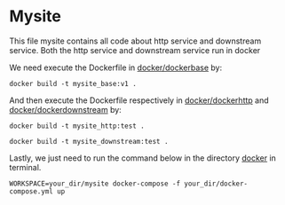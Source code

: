 # Mysite

This file mysite contains all code about http service and downstream service.
Both the http service and downstream service run in docker

We need execute the Dockerfile in
 <a href="docker/dockerbase">docker/dockerbase</a> by:

`docker build -t mysite_base:v1 .`

And then execute the Dockerfile respectively in 
<a href="docker/dockerhttp">docker/dockerhttp</a> and
<a href="docker/dockerdownstream">docker/dockerdownstream</a>
by:

`docker build -t mysite_http:test .`

`docker build -t mysite_downstream:test .`

Lastly, we just need to run the command below in the directory
<a href="docker">docker</a> in terminal.

`WORKSPACE=your_dir/mysite docker-compose -f your_dir/docker-compose.yml up`

